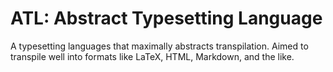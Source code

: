 # ATL: Abstract Typesetting Language

A typesetting languages that maximally abstracts transpilation. Aimed to transpile well into formats like LaTeX, HTML, Markdown, and the like.

